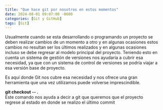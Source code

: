 ```yaml
---
title: "Que hace git por nosotros en estos momentos"
date: 2024-08-01 09:07:00 -0600
categories: [Git y GitHub]
tags: [Git]
---
```


Usualmente cuando se esta desarrollando o programando un proyecto se deben realizar cambios de un momento a otro y en algunas ocasiones estos cambios no resultan ser los últimos realizados y en algunas ocasiones incluso se debe regresar al modelo principal del proyecto. Teniendo esto en cuenta un sistema de gestión de versiones nos ayudaría a cubrir esa necesidad, ya que con un sistema de control de versiones se podría viajar a esa versión base de proyecto.

Es aquí donde Git nos cubre esa necesidad y nos ofrece una gran herramienta que una vez utilizamos puede volverse imprescindible.

**git checkout -- .**  
Este comando nos ayuda a decir a git que queremos que el proyecto regrese al estado en donde se realizo el último commit

